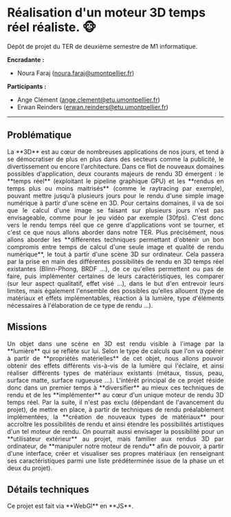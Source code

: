 # Réalisation d'un moteur 3D temps réel réaliste. 🐵 
Dépôt de projet du TER de deuxième semestre de M1 informatique.

<b>Encradante :</b>    
-  Noura Faraj (noura.faraj@umontpellier.fr) 

<b>Participants :</b>
- Ange Clément (ange.clement@etu.umontpellier.fr) 
- Erwan Reinders (erwan.reinders@etu.umontpellier.fr) 
______________________________
## Problématique
<p align="justify">
La **3D** est au cœur de nombreuses applications de nos jours, et tend à se démocratiser de plus en plus dans des secteurs comme la publicité, le divertissement ou encore l'architecture.
Dans ce flot de nouveaux domaines possibles d'application, deux courants majeurs de rendu 3D émergent : le **temps réel** (exploitant le pipeline graphique GPU) et les **rendus en temps plus ou moins maitrisés** (comme le raytracing par exemple), pouvant mettre jusqu'à plusieurs jours pour le rendu d'une simple image numérique à partir d'une scène en 3D. 
Pour certains domaines, il va de soi que le calcul d'une image se faisant sur plusieurs jours n'est pas envisageable, comme pour le jeu vidéo par exemple (30fps). C'est donc vers le rendu temps réel que ce genre d'applications vont se tourner, et c'est ce que nous allons aborder dans notre TER.
Plus précisément, nous allons aborder les **différentes techniques permettant d'obtenir un bon compromis entre temps de calcul d'une seule image et qualité de rendu numérique**, le tout à partir d'une scène 3D sur ordinateur. Cela passera par la prise en main des différentes possibilités de rendu en 3D temps réel existantes (Blinn-Phong, BRDF ...), de ce qu'elles permettent ou pas de faire, puis implémenter certaines de leurs caractéristiques, les comparer (sur leur aspect qualitatif, effet visé ...), dans le but d'en entrevoir leurs limites, mais également l'ensemble des possibles qu'elles allouent (type de matériaux et effets implémentables, réaction à la lumière, type d'éléments nécessaires à l'élaboration de ce type de rendu ...). 
</p>

## Missions
<p align="justify">
Un objet dans une scène en 3D est rendu visible à l'image par la **lumière** qui se reflète sur lui. Selon le type de calculs que l'on va opérer à partir de **propriétés matérielles** de cet objet, nous allons pouvoir obtenir des effets différents vis-à-vis de la lumière qui l'éclaire, et ainsi réaliser différents types de matériaux existants (métaux, tissus, peau, surface matte, surface rugueuse ...). L'intérêt principal de ce projet réside donc dans un premier temps à **diversifier** au mieux ces techniques de rendu et de les **implémenter** au cœur d'un unique moteur de rendu 3D temps réel.
Par la suite, il n'est pas exclu (dépendant de l'avancement du projet), de mettre en place, à partir de techniques de rendu préalablement implémentées, la **création de nouveaux types de matériaux** pour accroître les possibilités de rendu et ainsi étendre les possibilités artistiques d'un tel moteur de rendu.
On pourrait aussi envisager la possibilité pour un **utilisateur extérieur** au projet, mais familier aux rendus 3D par ordinateur, de **manipuler notre moteur de rendu** afin de pouvoir, à partir d'une interface, créer et visualiser ses propres matériaux (en renseignant ses caractéristiques parmi une liste prédéterminée issue de la phase un et deux du projet).
 </p>

## Détails techniques
<p align="justify">
Ce projet est fait via **WebGl** en **JS**.
</p>

